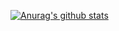 [![Anurag's github stats](https://github-readme-stats.vercel.app/api?username=Samocite)](https://github.com/anuraghazra/github-readme-stats)
<!--
**Samocite/Samocite** is a ✨ _special_ ✨ repository because its `README.md` (this file) appears on your GitHub profile.

Here are some ideas to get you started:

- 🔭 I’m currently working on ...
- 🌱 I’m currently learning ...
- 👯 I’m looking to collaborate on ...
- 🤔 I’m looking for help with ...
- 💬 Ask me about ...
- 📫 How to reach me: ...
- 😄 Pronouns: ...
- ⚡ Fun fact: ...
-->
